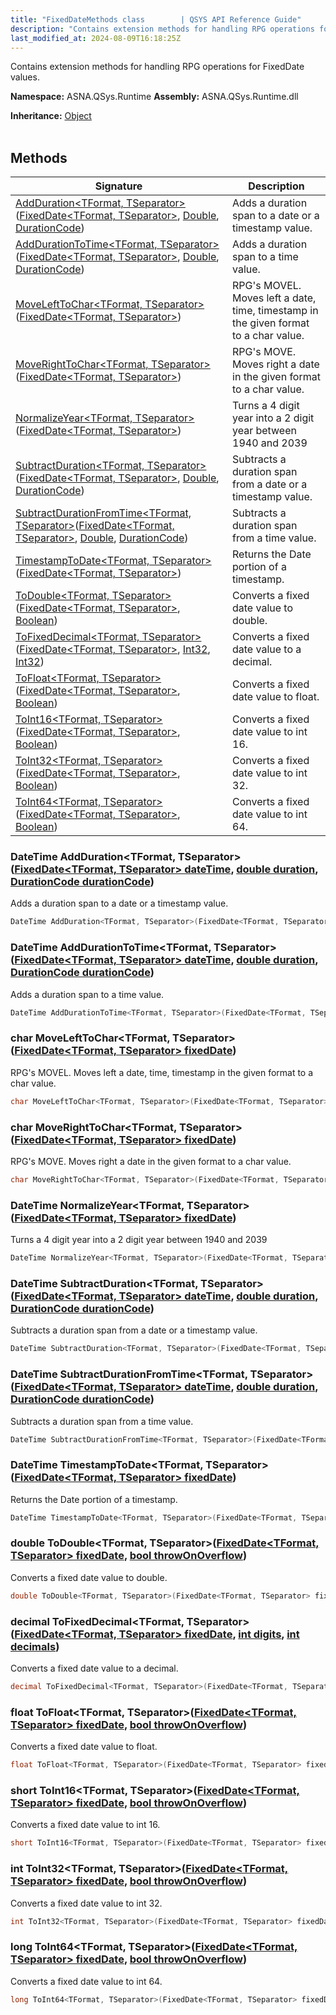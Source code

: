 ```yaml
---
title: "FixedDateMethods class        | QSYS API Reference Guide"
description: "Contains extension methods for handling RPG operations for FixedDate values. "
last_modified_at: 2024-08-09T16:18:25Z
---
```


Contains extension methods for handling RPG operations for FixedDate values.

**Namespace:** ASNA.QSys.Runtime
**Assembly:** ASNA.QSys.Runtime.dll

**Inheritance:** [Object](https://docs.microsoft.com/en-us/dotnet/api/system.object)
<br>
<br>

## Methods

| Signature | Description |
| --- | --- |
| [AddDuration\<TFormat, TSeparator\>](#datetime-addduration-tformat-tseparator-fixeddate-tformat-tseparator-datetime-double-duration-durationcode-durationcode)([FixedDate\<TFormat, TSeparator\>](/reference/runtime/qsys-runtime/fixed-date-2.html), [Double](https://learn.microsoft.com/en-us/dotnet/api/system.double?view=net-8.0), [DurationCode](/reference/runtime/qsys-runtime/duration-code.html)) | Adds a duration span to a date or a timestamp value.
| [AddDurationToTime\<TFormat, TSeparator\>](#datetime-adddurationtotime-tformat-tseparator-fixeddate-tformat-tseparator-datetime-double-duration-durationcode-durationcode)([FixedDate\<TFormat, TSeparator\>](/reference/runtime/qsys-runtime/fixed-date-2.html), [Double](https://learn.microsoft.com/en-us/dotnet/api/system.double?view=net-8.0), [DurationCode](/reference/runtime/qsys-runtime/duration-code.html)) | Adds a duration span to a time value.
| [MoveLeftToChar\<TFormat, TSeparator\>](#char-movelefttochar-tformat-tseparator-fixeddate-tformat-tseparator-fixeddate)([FixedDate\<TFormat, TSeparator\>](/reference/runtime/qsys-runtime/fixed-date-2.html)) | RPG's MOVEL. Moves left a date, time, timestamp in the given format to a char value.
| [MoveRightToChar\<TFormat, TSeparator\>](#char-moverighttochar-tformat-tseparator-fixeddate-tformat-tseparator-fixeddate)([FixedDate\<TFormat, TSeparator\>](/reference/runtime/qsys-runtime/fixed-date-2.html)) | RPG's MOVE. Moves right a date in the given format to a char value.
| [NormalizeYear\<TFormat, TSeparator\>](#datetime-normalizeyear-tformat-tseparator-fixeddate-tformat-tseparator-fixeddate)([FixedDate\<TFormat, TSeparator\>](/reference/runtime/qsys-runtime/fixed-date-2.html)) | Turns a 4 digit year into a 2 digit year between 1940 and 2039
| [SubtractDuration\<TFormat, TSeparator\>](#datetime-subtractduration-tformat-tseparator-fixeddate-tformat-tseparator-datetime-double-duration-durationcode-durationcode)([FixedDate\<TFormat, TSeparator\>](/reference/runtime/qsys-runtime/fixed-date-2.html), [Double](https://learn.microsoft.com/en-us/dotnet/api/system.double?view=net-8.0), [DurationCode](/reference/runtime/qsys-runtime/duration-code.html)) | Subtracts a duration span from a date or a timestamp value.
| [SubtractDurationFromTime\<TFormat, TSeparator\>](#datetime-subtractdurationfromtime-tformat-tseparator-fixeddate-tformat-tseparator-datetime-double-duration-durationcode-durationcode)([FixedDate\<TFormat, TSeparator\>](/reference/runtime/qsys-runtime/fixed-date-2.html), [Double](https://learn.microsoft.com/en-us/dotnet/api/system.double?view=net-8.0), [DurationCode](/reference/runtime/qsys-runtime/duration-code.html)) | Subtracts a duration span from a time value.
| [TimestampToDate\<TFormat, TSeparator\>](#datetime-timestamptodate-tformat-tseparator-fixeddate-tformat-tseparator-fixeddate)([FixedDate\<TFormat, TSeparator\>](/reference/runtime/qsys-runtime/fixed-date-2.html)) | Returns the Date portion of a timestamp.
| [ToDouble\<TFormat, TSeparator\>](#double-todouble-tformat-tseparator-fixeddate-tformat-tseparator-fixeddate-bool-throwonoverflow)([FixedDate\<TFormat, TSeparator\>](/reference/runtime/qsys-runtime/fixed-date-2.html), [Boolean](https://docs.microsoft.com/en-us/dotnet/api/system.boolean)) | Converts a fixed date value to double.
| [ToFixedDecimal\<TFormat, TSeparator\>](#decimal-tofixeddecimal-tformat-tseparator-fixeddate-tformat-tseparator-fixeddate-int-digits-int-decimals)([FixedDate\<TFormat, TSeparator\>](/reference/runtime/qsys-runtime/fixed-date-2.html), [Int32](https://docs.microsoft.com/en-us/dotnet/api/system.int32), [Int32](https://docs.microsoft.com/en-us/dotnet/api/system.int32)) | Converts a fixed date value to a decimal.
| [ToFloat\<TFormat, TSeparator\>](#float-tofloat-tformat-tseparator-fixeddate-tformat-tseparator-fixeddate-bool-throwonoverflow)([FixedDate\<TFormat, TSeparator\>](/reference/runtime/qsys-runtime/fixed-date-2.html), [Boolean](https://docs.microsoft.com/en-us/dotnet/api/system.boolean)) | Converts a fixed date value to float.
| [ToInt16\<TFormat, TSeparator\>](#short-toint16-tformat-tseparator-fixeddate-tformat-tseparator-fixeddate-bool-throwonoverflow)([FixedDate\<TFormat, TSeparator\>](/reference/runtime/qsys-runtime/fixed-date-2.html), [Boolean](https://docs.microsoft.com/en-us/dotnet/api/system.boolean)) | Converts a fixed date value to int 16.
| [ToInt32\<TFormat, TSeparator\>](#int-toint32-tformat-tseparator-fixeddate-tformat-tseparator-fixeddate-bool-throwonoverflow)([FixedDate\<TFormat, TSeparator\>](/reference/runtime/qsys-runtime/fixed-date-2.html), [Boolean](https://docs.microsoft.com/en-us/dotnet/api/system.boolean)) | Converts a fixed date value to int 32.
| [ToInt64\<TFormat, TSeparator\>](#long-toint64-tformat-tseparator-fixeddate-tformat-tseparator-fixeddate-bool-throwonoverflow)([FixedDate\<TFormat, TSeparator\>](/reference/runtime/qsys-runtime/fixed-date-2.html), [Boolean](https://docs.microsoft.com/en-us/dotnet/api/system.boolean)) | Converts a fixed date value to int 64.

### DateTime AddDuration\<TFormat, TSeparator\>([FixedDate\<TFormat, TSeparator\> dateTime](/reference/runtime/qsys-runtime/fixed-date-2.html), [double duration](https://learn.microsoft.com/en-us/dotnet/csharp/language-reference/builtin-types/floating-point-numeric-types), [DurationCode durationCode](/reference/runtime/qsys-runtime/duration-code.html))

Adds a duration span to a date or a timestamp value.

```cs
DateTime AddDuration<TFormat, TSeparator>(FixedDate<TFormat, TSeparator> dateTime, double duration, DurationCode durationCode)
```

### DateTime AddDurationToTime\<TFormat, TSeparator\>([FixedDate\<TFormat, TSeparator\> dateTime](/reference/runtime/qsys-runtime/fixed-date-2.html), [double duration](https://learn.microsoft.com/en-us/dotnet/csharp/language-reference/builtin-types/floating-point-numeric-types), [DurationCode durationCode](/reference/runtime/qsys-runtime/duration-code.html))

Adds a duration span to a time value.

```cs
DateTime AddDurationToTime<TFormat, TSeparator>(FixedDate<TFormat, TSeparator> dateTime, double duration, DurationCode durationCode)
```

### char MoveLeftToChar\<TFormat, TSeparator\>([FixedDate\<TFormat, TSeparator\> fixedDate](/reference/runtime/qsys-runtime/fixed-date-2.html))

RPG's MOVEL. Moves left a date, time, timestamp in the given format to a char value.

```cs
char MoveLeftToChar<TFormat, TSeparator>(FixedDate<TFormat, TSeparator> fixedDate)
```

### char MoveRightToChar\<TFormat, TSeparator\>([FixedDate\<TFormat, TSeparator\> fixedDate](/reference/runtime/qsys-runtime/fixed-date-2.html))

RPG's MOVE. Moves right a date in the given format to a char value.

```cs
char MoveRightToChar<TFormat, TSeparator>(FixedDate<TFormat, TSeparator> fixedDate)
```

### DateTime NormalizeYear\<TFormat, TSeparator\>([FixedDate\<TFormat, TSeparator\> fixedDate](/reference/runtime/qsys-runtime/fixed-date-2.html))

Turns a 4 digit year into a 2 digit year between 1940 and 2039

```cs
DateTime NormalizeYear<TFormat, TSeparator>(FixedDate<TFormat, TSeparator> fixedDate)
```

### DateTime SubtractDuration\<TFormat, TSeparator\>([FixedDate\<TFormat, TSeparator\> dateTime](/reference/runtime/qsys-runtime/fixed-date-2.html), [double duration](https://learn.microsoft.com/en-us/dotnet/csharp/language-reference/builtin-types/floating-point-numeric-types), [DurationCode durationCode](/reference/runtime/qsys-runtime/duration-code.html))

Subtracts a duration span from a date or a timestamp value.

```cs
DateTime SubtractDuration<TFormat, TSeparator>(FixedDate<TFormat, TSeparator> dateTime, double duration, DurationCode durationCode)
```

### DateTime SubtractDurationFromTime\<TFormat, TSeparator\>([FixedDate\<TFormat, TSeparator\> dateTime](/reference/runtime/qsys-runtime/fixed-date-2.html), [double duration](https://learn.microsoft.com/en-us/dotnet/csharp/language-reference/builtin-types/floating-point-numeric-types), [DurationCode durationCode](/reference/runtime/qsys-runtime/duration-code.html))

Subtracts a duration span from a time value.

```cs
DateTime SubtractDurationFromTime<TFormat, TSeparator>(FixedDate<TFormat, TSeparator> dateTime, double duration, DurationCode durationCode)
```

### DateTime TimestampToDate\<TFormat, TSeparator\>([FixedDate\<TFormat, TSeparator\> fixedDate](/reference/runtime/qsys-runtime/fixed-date-2.html))

Returns the Date portion of a timestamp.

```cs
DateTime TimestampToDate<TFormat, TSeparator>(FixedDate<TFormat, TSeparator> fixedDate)
```

### double ToDouble\<TFormat, TSeparator\>([FixedDate\<TFormat, TSeparator\> fixedDate](/reference/runtime/qsys-runtime/fixed-date-2.html), [bool throwOnOverflow](https://docs.microsoft.com/en-us/dotnet/api/system.boolean))

Converts a fixed date value to double.

```cs
double ToDouble<TFormat, TSeparator>(FixedDate<TFormat, TSeparator> fixedDate, bool throwOnOverflow)
```

### decimal ToFixedDecimal\<TFormat, TSeparator\>([FixedDate\<TFormat, TSeparator\> fixedDate](/reference/runtime/qsys-runtime/fixed-date-2.html), [int digits](https://learn.microsoft.com/en-us/dotnet/csharp/language-reference/builtin-types/integral-numeric-types), [int decimals](https://learn.microsoft.com/en-us/dotnet/csharp/language-reference/builtin-types/integral-numeric-types))

Converts a fixed date value to a decimal.

```cs
decimal ToFixedDecimal<TFormat, TSeparator>(FixedDate<TFormat, TSeparator> fixedDate, int digits, int decimals)
```

### float ToFloat\<TFormat, TSeparator\>([FixedDate\<TFormat, TSeparator\> fixedDate](/reference/runtime/qsys-runtime/fixed-date-2.html), [bool throwOnOverflow](https://docs.microsoft.com/en-us/dotnet/api/system.boolean))

Converts a fixed date value to float.

```cs
float ToFloat<TFormat, TSeparator>(FixedDate<TFormat, TSeparator> fixedDate, bool throwOnOverflow)
```

### short ToInt16\<TFormat, TSeparator\>([FixedDate\<TFormat, TSeparator\> fixedDate](/reference/runtime/qsys-runtime/fixed-date-2.html), [bool throwOnOverflow](https://docs.microsoft.com/en-us/dotnet/api/system.boolean))

Converts a fixed date value to int 16.

```cs
short ToInt16<TFormat, TSeparator>(FixedDate<TFormat, TSeparator> fixedDate, bool throwOnOverflow)
```

### int ToInt32\<TFormat, TSeparator\>([FixedDate\<TFormat, TSeparator\> fixedDate](/reference/runtime/qsys-runtime/fixed-date-2.html), [bool throwOnOverflow](https://docs.microsoft.com/en-us/dotnet/api/system.boolean))

Converts a fixed date value to int 32.

```cs
int ToInt32<TFormat, TSeparator>(FixedDate<TFormat, TSeparator> fixedDate, bool throwOnOverflow)
```

### long ToInt64\<TFormat, TSeparator\>([FixedDate\<TFormat, TSeparator\> fixedDate](/reference/runtime/qsys-runtime/fixed-date-2.html), [bool throwOnOverflow](https://docs.microsoft.com/en-us/dotnet/api/system.boolean))

Converts a fixed date value to int 64.

```cs
long ToInt64<TFormat, TSeparator>(FixedDate<TFormat, TSeparator> fixedDate, bool throwOnOverflow)
```
